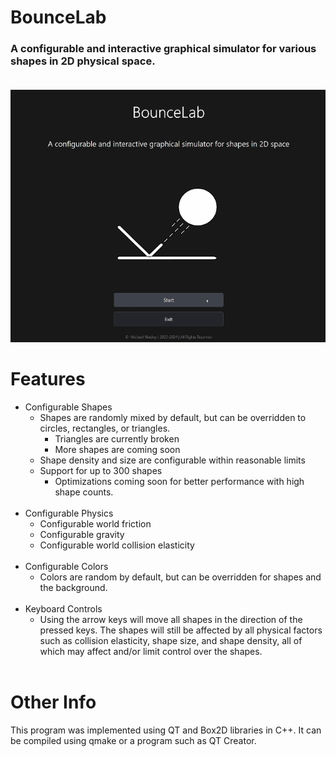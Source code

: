 # BounceLab
### A configurable and interactive graphical simulator for various shapes in 2D physical space.    <br><br>    
<p align="center">
  <img src="demo.gif" alt="animated"/>
</p>  

# Features    
* Configurable Shapes
  * Shapes are randomly mixed by default, but can be overridden to circles, rectangles, or triangles.
    * Triangles are currently broken
    * More shapes are coming soon
  * Shape density and size are configurable within reasonable limits 
  * Support for up to 300 shapes
    * Optimizations coming soon for better performance with high shape counts.    <br><br>    
* Configurable Physics
  * Configurable world friction
  * Configurable gravity
  * Configurable world collision elasticity    <br><br>    
* Configurable Colors
  * Colors are random by default, but can be overridden for shapes and the background.    <br><br>    
* Keyboard Controls
  * Using the arrow keys will move all shapes in the direction of the pressed keys. The shapes will still be affected by all physical factors such as collision elasticity, shape size, and shape density, all of which may affect and/or limit control over the shapes.    <br><br>    
# Other Info
This program was implemented using QT and Box2D libraries in C++. It can be compiled using qmake or a program such as QT Creator. 
